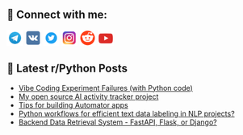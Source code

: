 ## 🔎 Connect with me:
[<img src="https://github.com/bullbesh/bullbesh/blob/main/images/Telegram.png" width="32" height="32" />](https://t.me/bullbesh)
[<img src="https://github.com/bullbesh/bullbesh/blob/main/images/VK.png" width="32" height="32" />](https://vk.com/bullbesh)
[<img src="https://github.com/bullbesh/bullbesh/blob/main/images/Twitter.png" width="32" height="32" />](https://twitter.com/bullbesh1)
[<img src="https://github.com/bullbesh/bullbesh/blob/main/images/Instagram.png" width="32" height="32" />](https://www.instagram.com/bullbesh)
[<img src="https://github.com/bullbesh/bullbesh/blob/main/images/Reddit.png" width="32" height="32" />](https://www.reddit.com/user/bullbesh)
[<img src="https://github.com/bullbesh/bullbesh/blob/main/images/YouTube.png" width="32" height="32" />](https://www.youtube.com/channel/UCtfjRs6uzgq5mfm8S06WTcg)

## 📕 Latest r/Python Posts
<!-- BLOG-POST-LIST:START -->
- [Vibe Coding Experiment Failures &lpar;with Python code&rpar;](https://www.reddit.com/r/Python/comments/1mvmiia/vibe_coding_experiment_failures_with_python_code/)
- [My open source AI activity tracker project](https://www.reddit.com/r/Python/comments/1mvl04x/my_open_source_ai_activity_tracker_project/)
- [Tips for building Automator apps](https://www.reddit.com/r/Python/comments/1mvjnsn/tips_for_building_automator_apps/)
- [Python workflows for efficient text data labeling in NLP projects?](https://www.reddit.com/r/Python/comments/1mvhq51/python_workflows_for_efficient_text_data_labeling/)
- [Backend Data Retrieval System - FastAPI, Flask, or Django?](https://www.reddit.com/r/Python/comments/1mvgztr/backend_data_retrieval_system_fastapi_flask_or/)
<!-- BLOG-POST-LIST:END -->
